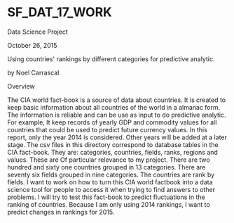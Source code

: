 # SF_DAT_17_WORK
Data Science Project

October 26, 2015

Using countries' rankings by different categories for predictive analytic.

by Noel Carrascal

Overview

The CIA world fact-book is a source of data about countries.
It is created to keep basic information about all countries
of the world in a almanac form. The information is reliable and
can be use as input to do predictive analytic. For example,
It keep records of yearly GDP and commodity values for all countries
that could be used to predict future currency values. 
In this report, only the year 2014 is considered. Other years
will be added at a later stage. The csv files in this directory
correspond to database tables in the CIA fact-book. They are:
categories,  countries,  fields,  ranks,  regions and values.
These are Of particular relevance to my project. There are
two hundred and sixty one countries grouped in 13 categories.
There are seventy six fields grouped in nine categories.
The countries are rank by fields. I want to work on how to
turn this CIA world factbook into a data science tool for
people to access it when trying to find answers to other problems.
I will try to test this fact-book to predict fluctuations
in the ranking of countries. Because I am only using 2014 rankings,
I want to predict changes in rankings for 2015.  
